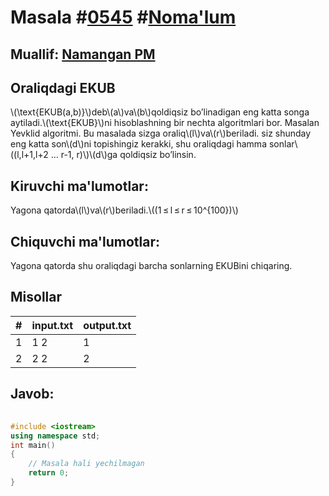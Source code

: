 
<h1>Masala #<a href="https://robocontest.uz/tasks/0545">0545</a> #<a href="https://robocontest.uz/tasks?category=1">Noma'lum</a></h1>
<h2> Muallif: <a href="https://robocontest.uz/profile/namanganpm">Namangan PM</a></h2>
<h2>Oraliqdagi EKUB</h2>
<p>\(\text{EKUB(a,b)}\)deb\(a\)va\(b\)qoldiqsiz bo’linadigan eng katta songa aytiladi.\(\text{EKUB}\)ni hisoblashning bir nechta algoritmlari bor. Masalan Yevklid algoritmi.
Bu masalada sizga oraliq\(l\)va\(r\)beriladi. siz shunday eng katta son\(d\)ni topishingiz kerakki, shu oraliqdagi hamma sonlar\((l,l+1,l+2 … r-1, r)\)\(d\)ga qoldiqsiz bo’linsin.</p>
<h2>Kiruvchi ma'lumotlar:</h2>
<p>Yagona qatorda\(l\)va\(r\)beriladi.\((1 ≤ l ≤ r ≤ 10^{100})\)</p>
<h2>Chiquvchi ma'lumotlar:</h2>
<p>Yagona qatorda shu oraliqdagi barcha sonlarning EKUBini chiqaring.</p>
<h2>Misollar</h2>
<table>
    <thead>
        <tr>
            <th>#</th>
            <th>input.txt</th>
            <th>output.txt</th>
        </tr>
    </thead>
    <tbody>
            <tr>
                <td>1</td>
                <td>1 2</td>
                <td>1</td>
            </tr>
            <tr>
                <td>2</td>
                <td>2 2</td>
                <td>2</td>
            </tr>
    </tbody>
    </table>
    
<h2>Javob:</h2>

######
```cpp
#include <iostream>
using namespace std;
int main()
{
    // Masala hali yechilmagan
    return 0;
}
```
